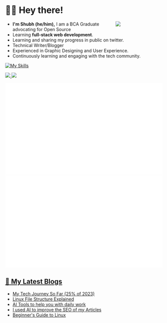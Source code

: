 <!-- This is Header -->
<h1>🙋‍♂️ Hey there! </h1>

<img width="30%" align='right' src="https://i.giphy.com/media/10IEUy0f5V3WLu/giphy.webp">

<!-- Introduction -->
- <b> I'm Shubh (he/him),</b> I am a BCA Graduate advocating for Open Source
- Learning <b>full-stack web development</b>. 
- Learning and sharing my progress in public on twitter.</a>
- Technical Writer/Blogger
- Experienced in Graphic Designing and User Experience.
- Continuously learning and engaging with the tech community.

<!-- My Skills -->
[![My Skills](https://skillicons.dev/icons?i=java,js,bash,html,css,github,git,githubactions,tailwind,figma,linux,netlify,vim,vscode,xd&perline=8)](https://skillicons.dev)

<!-- Socials stats -->
<a href="https://twitter.com/shubhstwt"><img src="https://img.shields.io/badge/follow%20me%20on-twitter-blue?style=flat&logo=twitter">
<a href="https://ko-fi.com/shubhsharma19"><img src="https://img.shields.io/badge/buy%20me%20a-coffee-orange?style=flat&logo=ko-fi">
  
![Shubh's Stats](https://raw.githubusercontent.com/shubhsharma19/github-stats/master/generated/overview.svg#gh-dark-mode-only)
![Shubh's Stats](https://raw.githubusercontent.com/shubhsharma19/github-stats/master/generated/languages.svg#gh-dark-mode-only)
  
<!-- My blogs -->
## 📕 My Latest Blogs
<!-- BLOG-POST-LIST:START -->
- [My Tech Journey So Far &lpar;25% of 2023&rpar;](https://shubhsharma19.hashnode.dev/my-tech-journey-so-far)
- [Linux File Structure Explained](https://shubhsharma19.hashnode.dev/linux-file-structure-explained)
- [AI Tools to help you with daily work](https://shubhsharma19.hashnode.dev/ai-tools-to-help-you-with-daily-work)
- [I used AI to improve the SEO of my Articles](https://shubhsharma19.hashnode.dev/i-used-ai-to-improve-the-seo-of-my-articles)
- [Beginner&#39;s Guide to Linux](https://shubhsharma19.hashnode.dev/beginners-guide-to-linux)
<!-- BLOG-POST-LIST:END -->
